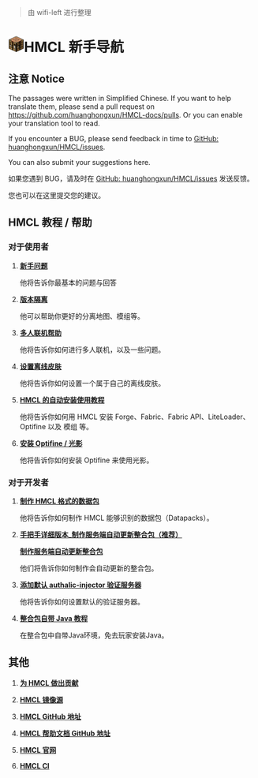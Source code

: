 > 由 wifi-left 进行整理

# ![](/icon.png)HMCL 新手导航

## 注意 Notice

The passages were written in Simplified Chinese. If you want to help translate them, please send a pull request on https://github.com/huanghongxun/HMCL-docs/pulls. Or you can enable your translation tool to read.

If you encounter a BUG, please send feedback in time to [GitHub: huanghongxun/HMCL/issues](http://github.com/huanghongxun/HMCL/issues).

You can also submit your suggestions here.

如果您遇到 BUG，请及时在 [GitHub: huanghongxun/HMCL/issues](http://github.com/huanghongxun/HMCL/issues) 发送反馈。

您也可以在这里提交您的建议。

## HMCL 教程 / 帮助

### **对于使用者**

1. [**新手问题**](about-questions.md)

   他将告诉你最基本的问题与回答

2. [**版本隔离**](Global-version-isolation.md)

   他可以帮助你更好的分离地图、模组等。

3. [**多人联机帮助**](multiplayer.md)

   他将告诉你如何进行多人联机，以及一些问题。

4. [**设置离线皮肤**](offline-skin.md)

   他将告诉你如何设置一个属于自己的离线皮肤。

5. [**HMCL 的自动安装使用教程**](auto-installing.md)

   他将告诉你如何用 HMCL 安装 Forge、Fabric、Fabric API、LiteLoader、Optifine 以及 模组 等。

6. [**安装 Optifine / 光影**](install_optifine.md)

   他将告诉你如何安装 Optifine 来使用光影。

### **对于开发者**

1. [**制作 HMCL 格式的数据包**](datapack.md)

   他将告诉你如何制作 HMCL 能够识别的数据包（Datapacks）。

2. [**手把手详细版本_制作服务端自动更新整合包（推荐）**](serverpack2.md)
 
   [**制作服务端自动更新整合包**](serverpack.md)

   他们将告诉你如何制作会自动更新的整合包。

3. [**添加默认 authalic-injector 验证服务器**](authlib-injector.md)

   他将告诉你如何设置默认的验证服务器。

4. [**整合包自带 Java 教程**](modpack_in_java.md)
   
   在整合包中自带Java环境，免去玩家安装Java。

## **其他**

1. [**为 HMCL 做出贡献**](contribution.md)

2. [**HMCL 镜像源**](https://gitee.com/Glavo/HMCL-Update#hello-minecraft-launcher-%E6%9B%B4%E6%96%B0%E5%88%86%E5%8F%91)

3. [**HMCL GitHub 地址**](http://github.com/huanghongxun/HMCL)

4. [**HMCL 帮助文档 GitHub 地址**](http://github.com/huanghongxun/HMCL-docs)

5. [**HMCL 官网**](http://hmcl.huangyuhui.net)

6. [**HMCL CI**](https://ci.huangyuhui.net/)
